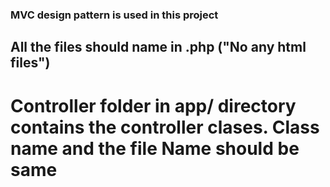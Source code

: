 ### MVC design pattern is used in this project

## All the files should name in .php ("No any html files")

# Controller folder in app/ directory contains the controller clases. Class name and the file Name should be same